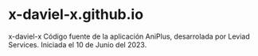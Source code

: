 # x-daviel-x.github.io
x-daviel-x
Código fuente de la aplicación AniPlus, desarrolada por Leviad Services. Iniciada el 10 de Junio del 2023.

